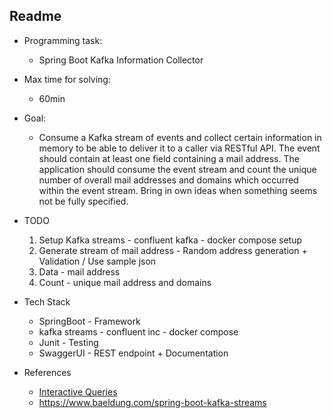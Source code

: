 ## Readme 

* Programming task:
  * Spring Boot Kafka Information Collector

* Max time for solving: 
  * 60min

* Goal: 
  * Consume a Kafka stream of events and collect certain information in
  memory to be able to deliver it to a caller via RESTful API.
  The event should contain at least one field containing a mail address. The
  application should consume the event stream and count the unique number of
  overall mail addresses and domains which occurred within the event stream.
  Bring in own ideas when something seems not be fully specified.

* TODO
  1. Setup Kafka streams  - confluent kafka - docker compose setup
  2. Generate stream of mail address - Random address generation + Validation  / Use sample json
  3. Data - mail address
  4. Count - unique mail address and domains
  
* Tech Stack
  * SpringBoot - Framework
  * kafka streams - confluent inc - docker compose
  * Junit - Testing 
  * SwaggerUI - REST endpoint + Documentation

* References
  * [Interactive Queries](https://docs.confluent.io/platform/current/streams/developer-guide/interactive-queries.html)
  * https://www.baeldung.com/spring-boot-kafka-streams
